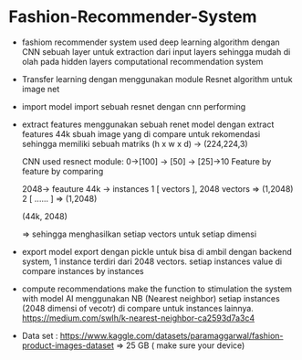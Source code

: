 # Fashion-Recommender-System

- fashiom recommender system used deep learning algorithm dengan CNN sebuah layer untuk extraction dari input layers sehingga mudah di olah pada hidden 
layers computational recommendation system

- Transfer learning dengan menggunakan module Resnet algorithm untuk image net

- import model
  import sebuah resnet dengan cnn performing
- extract features
  menggunakan sebuah renet model dengan extract features
  44k sbuah image yang di compare untuk rekomendasi 
  sehingga memiliki sebuah matriks (h x w x d) -> (224,224,3)
  
  CNN used resnect module:
  0->[100] -> [50] -> [25]->10
  Feature by feature by comparing
  
  2048-> feauture
  44k -> instances
  1 [ vectors ], 2048 vectors => (1,2048)
  2 [ ...... ] => (1,2048)
  
  
  (44k, 2048)
  
  => sehingga menghasilkan setiap vectors untuk setiap dimensi
  
- export model
  export dengan pickle untuk bisa di ambil dengan backend system, 1 instance terdiri dari 2048 vectors. setiap instances value di compare 
  instances by instances

- compute recommendations
  make the function to stimulation the system with model AI menggunakan NB (Nearest neighbor) 
  setiap instances (2048 dimensi of vecotr) di compare untuk instances lainnya.
  https://medium.com/swlh/k-nearest-neighbor-ca2593d7a3c4
  
- Data set : https://www.kaggle.com/datasets/paramaggarwal/fashion-product-images-dataset => 25 GB ( make sure your device)
